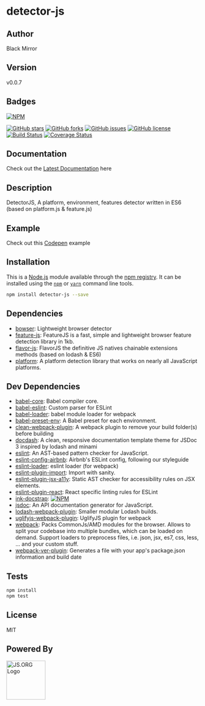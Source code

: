 # detector-js

## Author
Black Mirror

## Version
v0.0.7

## Badges

[![NPM](https://nodei.co/npm/detector-js.png)](https://nodei.co/npm/detector-js/)

[![GitHub stars](https://img.shields.io/github/stars/blackmirror1980/detector-js.svg?style=plastic)](https://github.com/blackmirror1980/detector-js/stargazers) [![GitHub forks](https://img.shields.io/github/forks/blackmirror1980/detector-js.svg?style=plastic)](https://github.com/blackmirror1980/detector-js/network) [![GitHub issues](https://img.shields.io/github/issues/blackmirror1980/detector-js.svg?style=plastic)](https://github.com/blackmirror1980/detector-js/issues) [![GitHub license](https://img.shields.io/github/license/blackmirror1980/detector-js.svg?style=plastic)](https://github.com/blackmirror1980/detector-js/blob/master/LICENSE) [![Build Status](https://travis-ci.org/blackmirror1980/detector-js.svg?branch=master)](https://travis-ci.org/blackmirror1980/detector-js) [![Coverage Status](https://coveralls.io/repos/github/blackmirror1980/detector-js/badge.svg?branch=master)](https://coveralls.io/github/blackmirror1980/detector-js?branch=master)

## Documentation
Check out the [Latest Documentation](https://blackmirror1980.github.io/detector-js/docs/index.html) here

## Description
DetectorJS, A platform, environment, features detector written in ES6 (based on platform.js &amp; feature.js)

## Example
Check out this [Codepen]() example

## Installation

This is a [Node.js](https://nodejs.org/) module available through the 
[npm registry](https://www.npmjs.com/). It can be installed using the 
[`npm`](https://docs.npmjs.com/getting-started/installing-npm-packages-locally)
or 
[`yarn`](https://yarnpkg.com/en/)
command line tools.

```sh
npm install detector-js --save
```

## Dependencies

- [bowser](https://ghub.io/bowser): Lightweight browser detector
- [feature-js](https://ghub.io/feature-js): FeatureJS is a fast, simple and lightweight browser feature detection library in 1kb.
- [flavor-js](https://ghub.io/flavor-js): FlavorJS the definitive JS natives chainable extensions methods (based on lodash &amp; ES6)
- [platform](https://ghub.io/platform): A platform detection library that works on nearly all JavaScript platforms.

## Dev Dependencies

- [babel-core](https://ghub.io/babel-core): Babel compiler core.
- [babel-eslint](https://ghub.io/babel-eslint): Custom parser for ESLint
- [babel-loader](https://ghub.io/babel-loader): babel module loader for webpack
- [babel-preset-env](https://ghub.io/babel-preset-env): A Babel preset for each environment.
- [clean-webpack-plugin](https://ghub.io/clean-webpack-plugin): A webpack plugin to remove your build folder(s) before building
- [docdash](https://ghub.io/docdash): A clean, responsive documentation template theme for JSDoc 3 inspired by lodash and minami
- [eslint](https://ghub.io/eslint): An AST-based pattern checker for JavaScript.
- [eslint-config-airbnb](https://ghub.io/eslint-config-airbnb): Airbnb&#39;s ESLint config, following our styleguide
- [eslint-loader](https://ghub.io/eslint-loader): eslint loader (for webpack)
- [eslint-plugin-import](https://ghub.io/eslint-plugin-import): Import with sanity.
- [eslint-plugin-jsx-a11y](https://ghub.io/eslint-plugin-jsx-a11y): Static AST checker for accessibility rules on JSX elements.
- [eslint-plugin-react](https://ghub.io/eslint-plugin-react): React specific linting rules for ESLint
- [ink-docstrap](https://ghub.io/ink-docstrap): [![NPM](https://nodei.co/npm/ink-docstrap.png?downloads=true)](https://nodei.co/npm/ink-docstrap/)
- [jsdoc](https://ghub.io/jsdoc): An API documentation generator for JavaScript.
- [lodash-webpack-plugin](https://ghub.io/lodash-webpack-plugin): Smaller modular Lodash builds.
- [uglifyjs-webpack-plugin](https://ghub.io/uglifyjs-webpack-plugin): UglifyJS plugin for webpack
- [webpack](https://ghub.io/webpack): Packs CommonJs/AMD modules for the browser. Allows to split your codebase into multiple bundles, which can be loaded on demand. Support loaders to preprocess files, i.e. json, jsx, es7, css, less, ... and your custom stuff.
- [webpack-ver-plugin](https://ghub.io/webpack-ver-plugin): Generates a file with your app&#39;s package.json information and build date

## Tests

```sh
npm install
npm test
```


## License

MIT

## Powered By
<a href="http://js.org" target="_blank" title="JS.ORG | JavaScript Community">
<img src="http://logo.js.org/dark_horz.png" width="102" alt="JS.ORG Logo"/></a>
<!-- alternatives [bright|dark]_[horz|vert|tiny].png (width[horz:102,vert:50,tiny:77]) -->
